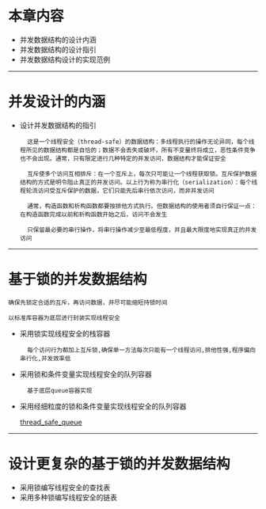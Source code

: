 # **本章内容**

- 并发数据结构的设计内涵
- 并发数据结构的设计指引
- 并发数据结构设计的实现范例

---

# **并发设计的内涵**

- 设计并发数据结构的指引

        这是一个线程安全（thread-safe）的数据结构：多线程执行的操作无论异同，每个线程所见的数据结构都是自恰的；数据不会丢失或破坏，所有不变量终将成立，恶性条件竞争也不会出现。通常，只有限定进行几种特定的并发访问，数据结构才能保证安全

        互斥使多个访问互相排斥：在一个互斥上，每次只可能让一个线程获取锁。互斥保护数据结构的方式是明令阻止真正的并发访问。以上行为称为串行化（serialization）：每个线程轮流访问受互斥保护的数据，它们只能先后串行依次访问，而非并发访问

        通常，构造函数和析构函数都要按排他方式执行。但数据结构的使用者须自行保证一点：在构造函数完成以前和析构函数开始之后，访问不会发生

        只保留最必要的串行操作，将串行操作减少至最低程度，并且最大限度地实现真正的并发访问

---

# **基于锁的并发数据结构**

    确保先锁定合适的互斥，再访问数据，并尽可能缩短持锁时间

    以标准库容器为底层进行封装实现线程安全

- 采用锁实现线程安全的栈容器

        每个访问行为都加上互斥锁,确保单一方法每次只能有一个线程访问,排他性强,程序偏向串行化,并发效率低

- 采用锁和条件变量实现线程安全的队列容器

        基于底层queue容器实现

- 采用经细粒度的锁和条件变量实现线程安全的队列容器

    [thread_safe_queue]()

---

# **设计更复杂的基于锁的并发数据结构**

- 采用锁编写线程安全的查找表
- 采用多种锁编写线程安全的链表

